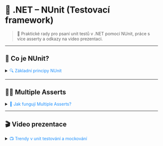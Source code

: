 # 🧪 .NET – NUnit (Testovací framework)

> 🚀 Praktické rady pro psaní unit testů v .NET pomocí NUnit, práce s více asserty a odkazy na video prezentaci.

---

## 🧩 Co je NUnit?

<details>
<summary><span style="color:#1E90FF;">🔍 Základní principy NUnit</span></summary>

- **NUnit** je populární open-source framework pro unit testování v .NET.
- Umožňuje psát automatizované testy, ověřovat chování kódu a zvyšovat jeho kvalitu.
- Podporuje různé typy asertů, parametrizované testy, setup/teardown metody a další.

![](../../images/net_nunit_intro.png)

</details>

---

## 🧑‍💻 Multiple Asserts

<details>
<summary><span style="color:#1E90FF;">🧩 Jak fungují Multiple Asserts?</span></summary>

- Ve standardním případě, pokud první `assert` selže, následující testy v metodě už nejsou spuštěny.
- Pomocí `Assert.Multiple` lze provést více ověření najednou a zobrazit všechny chyby najednou.
- Vhodné pro komplexní ověřování výsledků.

**Ukázka použití:**
```csharp
[Test]
public void MultipleAssertsDemo()
{
    var situationUnderTest = new SomeCalculator();
    var result = situationUnderTest.DoCalculation();

    Assert.Multiple(() =>
    {
        Assert.That(result.RealPart, Is.EqualTo(5.2));
        Assert.That(result.ImaginaryPart, Is.EqualTo(3.9));
    });

    // Lze použít i klasickou syntaxi
    Assert.Multiple(() =>
    {
        ClassicAssert.AreEqual(5.2, result.RealPart, "Real Part");
        ClassicAssert.AreEqual(3.9, result.ImaginaryPart, "Imaginary Part");
    });
}
```

> [!NOTE]
> Multiple asserts využij, pokud chceš v jednom testu ověřit více vlastností najednou.

</details>

---

## 🎬 Video prezentace

<details>
<summary><span style="color:#1E90FF;">📺 Trendy v unit testování a mockování</span></summary>

- Doporučené video:  
  [Trendy v unit testování a mockování (WUG Days 2018)](https://download.wug.cz/videos/wug/WUGBrno_WUG-Days-2018_Trendy-v-unit-testovani-a-mockovani/WUGBrno_WUG-Days-2018_Trendy-v-unit-testovani-a-mockovani_1080p.mp4)

</details>